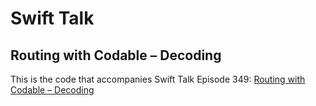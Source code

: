 # Swift Talk
## Routing with Codable – Decoding

This is the code that accompanies Swift Talk Episode 349: [Routing with Codable – Decoding](https://talk.objc.io/episodes/S01E349-routing-with-codable-decoding)
